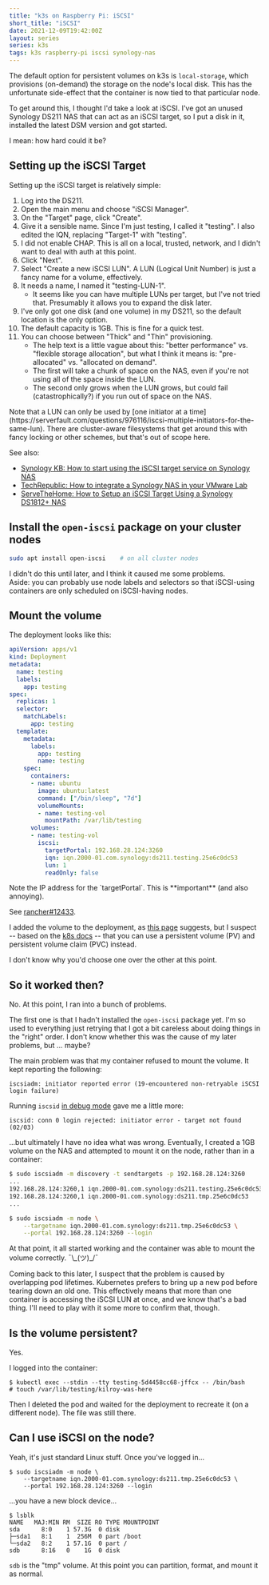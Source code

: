 ```yaml
---
title: "k3s on Raspberry Pi: iSCSI"
short_title: "iSCSI"
date: 2021-12-09T19:42:00Z
layout: series
series: k3s
tags: k3s raspberry-pi iscsi synology-nas
---
```


The default option for persistent volumes on k3s is `local-storage`,
which provisions (on-demand) the storage on the node's local disk. This
has the unfortunate side-effect that the container is now tied to that
particular node.

To get around this, I thought I'd take a look at iSCSI. I've got an
unused Synology DS211 NAS that can act as an iSCSI target, so I put a
disk in it, installed the latest DSM version and got started.

I mean: how hard could it be?

## Setting up the iSCSI Target

Setting up the iSCSI target is relatively simple:

1. Log into the DS211.
2. Open the main menu and choose "iSCSI Manager".
3. On the "Target" page, click "Create".
4. Give it a sensible name. Since I'm just testing, I called it "testing". I also edited the IQN, replacing "Target-1" with "testing".
5. I did not enable CHAP. This is all on a local, trusted, network, and I didn't want to deal with auth at this point.
6. Click "Next".
7. Select "Create a new iSCSI LUN". A LUN (Logical Unit Number) is just a fancy name for a volume, effectively.
8. It needs a name, I named it "testing-LUN-1".
   - It seems like you can have multiple LUNs per target, but I've not tried that. Presumably it allows you to expand the disk later.
9. I've only got one disk (and one volume) in my DS211, so the default location is the only option.
10. The default capacity is 1GB. This is fine for a quick test.
11. You can choose between "Thick" and "Thin" provisioning.
    - The help text is a little vague about this: "better performance" vs. "flexible storage allocation", but what I think it means is: "pre-allocated" vs. "allocated on demand".
    - The first will take a chunk of space on the NAS, even if you're not using all of the space inside the LUN.
    - The second only grows when the LUN grows, but could fail (catastrophically?) if you run out of space on the NAS.

<div class="callout callout-info" markdown="span">
Note that a LUN can only be used by [one initiator at a
time](https://serverfault.com/questions/976116/iscsi-multiple-initiators-for-the-same-lun).
There are cluster-aware filesystems that get around this with fancy
locking or other schemes, but that's out of scope here.
</div>

See also:
- [Synology KB: How to start using the iSCSI target service on Synology NAS](https://kb.synology.com/en-vn/DSM/tutorial/How_to_use_the_iSCSI_Target_service_on_Synology_NAS)
- [TechRepublic: How to integrate a Synology NAS in your VMware Lab](https://www.techrepublic.com/article/how-to-integrate-a-synolgy-nas-in-your-vmware-lab/)
- [ServeTheHome: How to Setup an iSCSI Target Using a Synology DS1812+ NAS](https://www.servethehome.com/setup-iscsi-target-synology-ds1812-nas/)


## Install the `open-iscsi` package on your cluster nodes

```bash
sudo apt install open-iscsi    # on all cluster nodes
```

<div class="callout callout-warning" markdown="span">
I didn't do this until later, and I think it caused me some problems.
</div>

<div class="callout callout-info" markdown="span">
Aside: you can probably use node labels and selectors so that
iSCSI-using containers are only scheduled on iSCSI-having nodes.
</div>

## Mount the volume

The deployment looks like this:

```yaml
apiVersion: apps/v1
kind: Deployment
metadata:
  name: testing
  labels:
    app: testing
spec:
  replicas: 1
  selector:
    matchLabels:
      app: testing
  template:
    metadata:
      labels:
        app: testing
        name: testing
    spec:
      containers:
      - name: ubuntu
        image: ubuntu:latest
        command: ["/bin/sleep", "7d"]
        volumeMounts:
        - name: testing-vol
          mountPath: /var/lib/testing
      volumes:
      - name: testing-vol
        iscsi:
          targetPortal: 192.168.28.124:3260
          iqn: iqn.2000-01.com.synology:ds211.testing.25e6c0dc53
          lun: 1
          readOnly: false
```

<div class="callout callout-warning" markdown="span">
Note the IP address for the `targetPortal`. This is **important** (and
also annoying).

See [rancher#12433](https://github.com/rancher/rancher/issues/12433).
</div>

I added the volume to the deployment, as [this page](https://www.michaelburch.net/blog/Kubernetes-on-Raspberry-Pi-with-K3s.html) suggests, but I suspect -- based on the [k8s docs](https://kubernetes.io/docs/concepts/storage/persistent-volumes/#types-of-persistent-volumes) -- that you can use a persistent volume (PV) and persistent volume claim (PVC) instead.

I don't know why you'd choose one over the other at this point.

## So it worked then?

No. At this point, I ran into a bunch of problems.

The first one is that I hadn't installed the `open-iscsi` package yet.
I'm so used to everything just retrying that I got a bit careless about
doing things in the "right" order. I don't know whether this was the
cause of my later problems, but ... maybe?

The main problem was that my container refused to mount the volume. It
kept reporting the following:

```
iscsiadm: initiator reported error (19-encountered non-retryable iSCSI login failure)
```

Running `iscsid` [in debug mode](https://www.thegeekdiary.com/how-to-troubleshoot-iscsi-issue-is-centos-rhel-67/) gave me a little more:

```
iscsid: conn 0 login rejected: initiator error - target not found (02/03)
```

...but ultimately I have no idea what was wrong. Eventually, I created a
1GB volume on the NAS and attempted to mount it on the node, rather than
in a container:

```bash
$ sudo iscsiadm -m discovery -t sendtargets -p 192.168.28.124:3260
...
192.168.28.124:3260,1 iqn.2000-01.com.synology:ds211.testing.25e6c0dc53
192.168.28.124:3260,1 iqn.2000-01.com.synology:ds211.tmp.25e6c0dc53
...

$ sudo iscsiadm -m node \
    --targetname iqn.2000-01.com.synology:ds211.tmp.25e6c0dc53 \
    --portal 192.168.28.124:3260 --login
```

At that point, it all started working and the container was able to
mount the volume correctly. ¯\\\_(ツ)\_/¯

<div class="callout callout-info" markdown="span">
Coming back to this later, I suspect that the problem is caused by
overlapping pod lifetimes. Kubernetes prefers to bring up a new pod
before tearing down an old one. This effectively means that more than
one container is accessing the iSCSI LUN at once, and we know that's a
bad thing. I'll need to play with it some more to confirm that, though.
</div>

## Is the volume persistent?

Yes.

I logged into the container:

```
$ kubectl exec --stdin --tty testing-5d4458cc68-jffcx -- /bin/bash
# touch /var/lib/testing/kilroy-was-here
```

Then I deleted the pod and waited for the deployment to recreate it (on
a different node). The file was still there.

## Can I use iSCSI on the node?

Yeah, it's just standard Linux stuff. Once you've logged in...

```
$ sudo iscsiadm -m node \
    --targetname iqn.2000-01.com.synology:ds211.tmp.25e6c0dc53 \
    --portal 192.168.28.124:3260 --login
```

...you have a new block device...

```
$ lsblk
NAME   MAJ:MIN RM  SIZE RO TYPE MOUNTPOINT
sda      8:0    1 57.3G  0 disk
├─sda1   8:1    1  256M  0 part /boot
└─sda2   8:2    1 57.1G  0 part /
sdb      8:16   0    1G  0 disk
```

`sdb` is the "tmp" volume. At this point you can partition, format, and
mount it as normal.
